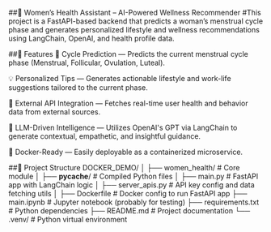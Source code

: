 
##🧠 Women’s Health Assistant – AI-Powered Wellness Recommender
#This project is a FastAPI-based backend that predicts a woman’s menstrual cycle phase and generates personalized lifestyle and wellness recommendations using LangChain, OpenAI, and health profile data.

##📌 Features
🔄 Cycle Prediction — Predicts the current menstrual cycle phase (Menstrual, Follicular, Ovulation, Luteal).

💡 Personalized Tips — Generates actionable lifestyle and work-life suggestions tailored to the current phase.

🔗 External API Integration — Fetches real-time user health and behavior data from external sources.

🧠 LLM-Driven Intelligence — Utilizes OpenAI's GPT via LangChain to generate contextual, empathetic, and insightful guidance.

🐳 Docker-Ready — Easily deployable as a containerized microservice.



##📂 Project Structure
DOCKER_DEMO/
│
├── women_health/                  # Core module
│   ├── __pycache__/               # Compiled Python files
│   ├── main.py                    # FastAPI app with LangChain logic
│   ├── server_apis.py             # API key config and data fetching utils
│
├── Dockerfile                     # Docker config to run FastAPI app
├── main.ipynb                     # Jupyter notebook (probably for testing)
├── requirements.txt              # Python dependencies
├── README.md                      # Project documentation
└── .venv/                         # Python virtual environment



